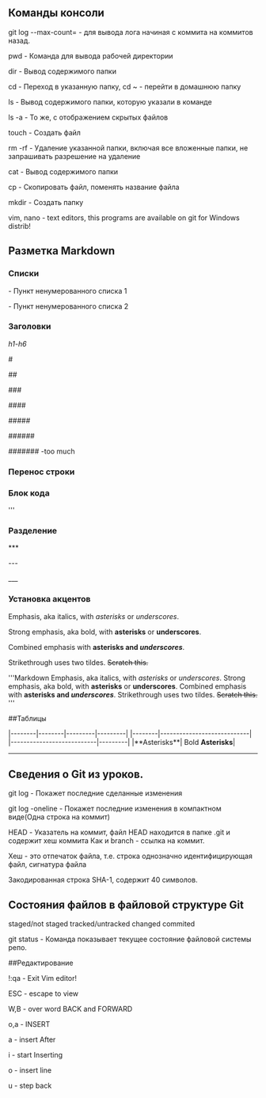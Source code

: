 ﻿## Команды консоли


git log <hash> --max-count=<number> - для вывода лога начиная с коммита <hash> на <number> коммитов назад. 


pwd - Команда для вывода рабочей директории


dir - Вывод содержимого папки


cd - Переход в указанную папку, cd ~ - перейти в домашнюю папку


ls - Вывод содержимого папки, которую указали в команде


ls -a - То же, с отображением скрытых файлов


touch - Создать файл


rm -rf - Удаление указанной папки, включая все вложенные папки, не запрашивать разрешение на удаление


cat - Вывод содержимого папки


cp - Скопировать файл, поменять название файла


mkdir - Создать папку


vim, nano - text editors, this programs are available on git for Windows distrib!


## Разметка Markdown



### Списки


\- Пункт ненумерованного списка 1 


\- Пункт ненумерованного списка 2


### Заголовки


*h1-h6*


\#


\##


\###


\####


\#####


\######


\####### -too much


### Перенос строки



### Блок кода


\'''


### Разделение


\***


\---


\___


### Установка акцентов


Emphasis, aka italics, with *asterisks* or _underscores_.


Strong emphasis, aka bold, with **asterisks** or __underscores__.


Combined emphasis with **asterisks and _underscores_**.


Strikethrough uses two tildes. ~~Scratch this.~~ 


'''Markdown
Emphasis, aka italics, with *asterisks* or _underscores_.
Strong emphasis, aka bold, with **asterisks** or __underscores__.
Combined emphasis with **asterisks and _underscores_**.
Strikethrough uses two tildes. ~~Scratch this.~~
'''


##Таблицы


|--------|--------|---------|---------|
|--------|----------------------------|
|---------------------------|---------|
|\*\*Asterisks\*\*| Bold **Asterisks**|


***

## Сведения о Git из уроков.



git log - Покажет последние сделанные изменения


git log -oneline - Покажет последние изменения в компактном виде(Одна строка на коммит)


HEAD - Указатель на коммит, файл HEAD находится в папке .git и содержит хеш коммита
Как и branch - ссылка на коммит.


Хеш - это отпечаток файла, т.е. строка однозначно идентифицирующая файл, сигнатура файла 


Закодированная строка SHA-1, содержит 40 символов.


## Состояния файлов в файловой структуре Git


staged/not staged  tracked/untracked  changed  commited


git status - Команда показывает текущее состояние файловой системы репо.


##Редактирование


!:qa - Exit Vim editor!


ESC - escape to view


W,B - over word BACK and FORWARD


o,a - INSERT


a - insert After


i - start Inserting


o - insert line


u - step back